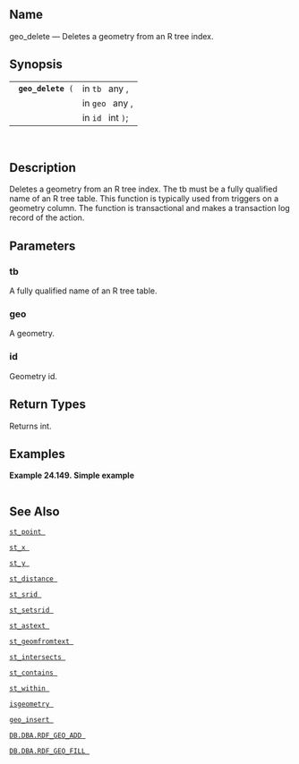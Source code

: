 <div id="fn_geo_delete" class="refentry">

<div class="titlepage">

</div>

<div class="refnamediv">

## Name

geo_delete — Deletes a geometry from an R tree index.

</div>

<div class="refsynopsisdiv">

## Synopsis

<div id="fsyn_geo_delete" class="funcsynopsis">

|                         |                   |
|-------------------------|-------------------|
| ` `**`geo_delete`**` (` | in `tb ` any ,    |
|                         | in `geo ` any ,   |
|                         | in `id ` int `)`; |

<div class="funcprototype-spacer">

 

</div>

</div>

</div>

<div id="desc_geo_delete" class="refsect1">

## Description

Deletes a geometry from an R tree index. The tb must be a fully
qualified name of an R tree table. This function is typically used from
triggers on a geometry column. The function is transactional and makes a
transaction log record of the action.

</div>

<div id="params_geo_delete" class="refsect1">

## Parameters

<div id="id91605" class="refsect2">

### tb

A fully qualified name of an R tree table.

</div>

<div id="id91608" class="refsect2">

### geo

A geometry.

</div>

<div id="id91611" class="refsect2">

### id

Geometry id.

</div>

</div>

<div id="ret_geo_delete" class="refsect1">

## Return Types

Returns int.

</div>

<div id="examples_geo_delete" class="refsect1">

## Examples

<div id="ex_geo_delete" class="example">

**Example 24.149. Simple example**

<div class="example-contents">

``` programlisting
```

</div>

</div>

  

</div>

<div id="seealso_geo_delete" class="refsect1">

## See Also

<a href="fn_st_point.html" class="link" title="st_point"><code
class="function">st_point </code></a>

<a href="fn_st_x.html" class="link" title="st_x"><code
class="function">st_x </code></a>

<a href="fn_st_y.html" class="link" title="st_y"><code
class="function">st_y </code></a>

<a href="fn_st_distance.html" class="link" title="st_distance"><code
class="function">st_distance </code></a>

<a href="fn_st_srid.html" class="link" title="ST_SRID"><code
class="function">st_srid </code></a>

<a href="fn_st_setsrid.html" class="link" title="ST_SetSRID"><code
class="function">st_setsrid </code></a>

<a href="fn_st_astext.html" class="link" title="st_astext"><code
class="function">st_astext </code></a>

<a href="fn_st_geomfromtext.html" class="link"
title="st_geomfromtext"><code
class="function">st_geomfromtext </code></a>

<a href="fn_st_intersects.html" class="link" title="st_intersects"><code
class="function">st_intersects </code></a>

<a href="fn_st_contains.html" class="link" title="st_contains"><code
class="function">st_contains </code></a>

<a href="fn_st_within.html" class="link" title="st_within"><code
class="function">st_within </code></a>

<a href="fn_isgeometry.html" class="link" title="isgeometry"><code
class="function">isgeometry </code></a>

<a href="fn_geo_insert.html" class="link" title="geo_insert"><code
class="function">geo_insert </code></a>

<a href="fn_rdf_geo_add.html" class="link"
title="DB.DBA.RDF_GEO_ADD"><code
class="function">DB.DBA.RDF_GEO_ADD </code></a>

<a href="fn_rdf_geo_fill.html" class="link"
title="DB.DBA.RDF_GEO_FILL"><code
class="function">DB.DBA.RDF_GEO_FILL </code></a>

</div>

</div>
